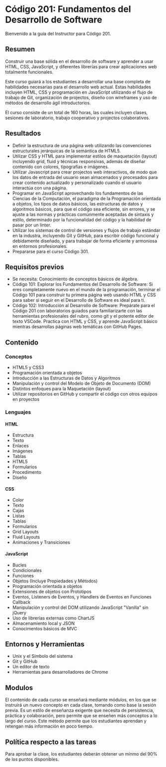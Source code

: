 ﻿# Código 201: Fundamentos del Desarrollo de Software

Bienvenido a la guía del Instructor para Código 201.

## Resumen

Construir una base sólida en el desarrollo de software y aprender a usar
HTML, CSS, JavaScript, y diferentes librerías para crear 
aplicaciones web totalmente funcionales.

Este curso guiará a los estudiantes a desarrollar una base completa
de habilidades necesarias para el desarrollo web actual. Estas habilidades incluyen
HTML, CSS y programación en JavaScript utilizando el flujo de trabajo de Git,
organización de projectos, diseño con wireframes y uso
de métodos de desarrollo ágil introductorios.

El curso consiste de un total de 160 horas, las cuales incluyen clases, sesiones de laboratorio, trabajo cooperativo y 
projectos colaborativos.

## Resultados

-   Definir la estructura de una página web utilizando las convenciones
    estructurales jerárquicas de la semántica de HTML5.
-   Utilizar CSS y HTML para implementar estilos de maquetación (layout) incluyendo grid,
    fluid y técnicas responsivas, además de diseñar contenido con colores,
    tipografías e imágenes.
-   Utilizar Javascript para crear projectos web interactivos, de modo que los datos
    de entrada del usuario sean almacenados y procesados para crear contenido actualizado
    y personalizado cuando el usuario interactúa con una página. 
-   Programar en JavaScript aprovechando los fundamentos de las Ciencias de la
    Computación, el paradigma de la Programación orientada a objetos, los tipos de datos básicos,
    las estructuras de datos y algoritmos básicos, para que el código sea
    eficiente, sin errores, y se ajuste a las normas y prácticas comúnmente aceptadas 
    de sintaxis y estilo, determinado por la funcionalidad del código
    y la habilidad de pasar por un linter.
-   Utilizar los sistemas de control de versiones y flujos de trabajo estándar en la industra,
    incluyendo Git y GitHub, para escribir código funcional y debidamente diseñado,
    y para trabajar de forma eficiente y armoniosa en entornos
    profesionales.
-   Prepararse para el curso Código 301.

## Requisitos previos

-   Se necesita: Conocimiento de conceptos básicos de álgebra.
-   Código 101: Explorar los Fundamentos del Desarrollo de Software: Si eres completamente nuevo
    en el mundo de la programación, terminar el Código 101 para construir tu primera página web usando HTML y
    CSS para saber si seguir en el Desarrollo de Software es ideal para
    ti.
-   Código 102: Introducción al Desarrollo de Software: Prepárate para el Código 201
    con laboratorios guiados para familiarizarte con las
    herramientas profesionales del rubro, como git y el potente
    editor de texto VSCode. Practica con HTML y CSS, y aprende
    JavaScript básico mientras desarrollas páginas web temáticas con GitHub Pages.

## Contenido

### Conceptos

-   HTML5 y CSS3
-   Programación orientada a objetos
-   Introducción a las Estructuras de Datos y Algoritmos
-   Manipulación y control del Modelo de Objeto de Documento (DOM)
-   Distintos enfoques para la Maquetación (layout)
-   Utilizar repositorios en GitHub y compartir el código con otros equipos en proyectos

### Lenguajes

#### HTML

-   Estructura
-   Texto
-   Enlaces
-   Imágenes
-   Tablas
-   HTML5
-   Formularios
-   Procedimento
-   Diseño

#### CSS

-   Color
-   Texto
-   Cajas
-   Listas
-   Tablas
-   Formularios
-   Grid Layouts
-   Fluid Layouts
-   Animaciones y Transiciones

#### JavaScript

-   Bucles
-   Condicionales
-   Funciones
-   Objetos (Incluye Propiedades y Métodos)
-   Programación orientada a objetos
-   Extensiones de objetos con Prototipos
-   Eventos, Listeners de Eventos, y Handlers de Eventos en Funciones Callback
-   Manipulación y control del DOM utilizando JavaScript \"Vanilla\" sin
    jQuery
-   Uso de librerías externas como ChartJS
-   Almacenamiento local y JSON
-   Conocimentos básicos de MVC

## Entornos y Herramientas

-   Unix y el Símbolo del sistema
-   Git y GitHub
-   Un editor de texto
-   Herramientas para desarrolladores de Chrome

## Modulos

El contenido de cada curso se enseñará mediante módulos, en los que
se instruirá un nuevo concepto en cada clase, tomando como base la
sesión previa. Es un estilo de enseñanza exigente que necesita de persistencia,
práctica y colaboración, pero permite que se enseñen más conceptos
a lo largo del curso. Este método permite que los estudiantes aprendan y
retengan más información en poco tiempo.

## Política respecto a las tareas

Para aprobar la clase, los estudiantes deberán obtener un mínmo del 90% de
los puntos disponibles.
